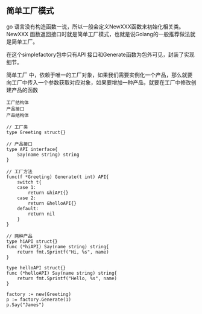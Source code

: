 ## 简单工厂模式

go 语言没有构造函数一说，所以一般会定义NewXXX函数来初始化相关类。 NewXXX 函数返回接口时就是简单工厂模式，也就是说Golang的一般推荐做法就是简单工厂。

在这个simplefactory包中只有API 接口和Generate函数为包外可见，封装了实现细节。

简单工厂 中，依赖于唯一的工厂对象，如果我们需要实例化一个产品，那么就要向工厂中传入一个参数获取对应对象，如果要增加一种产品，就要在工厂中修改创建产品的函数

    工厂结构体
    产品接口
    产品结构体

```golang
// 工厂类
type Greeting struct{}

// 产品接口
type API interface{
    Say(name string) string
}

// 工厂方法
func(f *Greeting) Generate(t int) API{
    switch t{
    case 1:
        return &hiAPI{}
    case 2:
        return &helloAPI{}
    default:
        return nil
    }
}

// 两种产品
type hiAPI struct{}
func (*hiAPI) Say(name string) string{
    return fmt.Sprintf("Hi, %s", name)
}

type helloAPI struct{}
func (*helloAPI) Say(name string) string{
    return fmt.Sprintf("Hello, %s", name)
}

factory := new(Greeting)
p := factory.Generate(1)
p.Say("James")
```